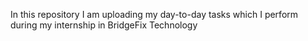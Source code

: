 In this repository I am uploading my day-to-day tasks which I perform during my internship in BridgeFix Technology
